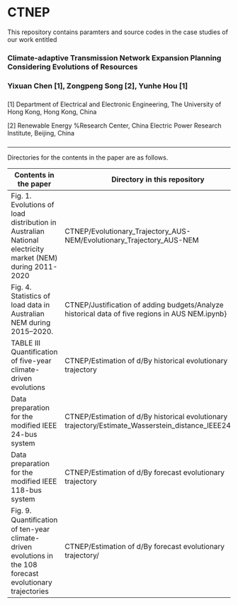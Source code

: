 # CTNEP

This repository contains paramters and source codes in the case studies of our work entitled 

### Climate-adaptive Transmission Network Expansion Planning Considering Evolutions of Resources ###

###  Yixuan Chen [1], Zongpeng Song [2], Yunhe Hou [1] ###

###
[1]  Department of Electrical and Electronic Engineering, The University of Hong Kong, Hong Kong, China 

[2]  Renewable Energy
%Research Center, China Electric Power Research Institute, Beijing, China
###

---
Directories for the contents in the paper are as follows.

| Contents in the paper  | Directory in this repository  | 
| ------------- | ------------- |
| Fig. 1. Evolutions of load distribution in Australian National electricity market (NEM) during 2011-2020 | CTNEP/Evolutionary_Trajectory_AUS-NEM/Evolutionary_Trajectory_AUS-NEM   |
| Fig. 4. Statistics of load data in Australian NEM during 2015–2020. |  CTNEP/Justification of adding budgets/Analyze historical data of five regions in AUS NEM.ipynb} |
| TABLE III Quantification of five-year climate-driven evolutions |   CTNEP/Estimation of d/By historical evolutionary trajectory |
| Data preparation for the modified IEEE 24-bus system | CTNEP/Estimation of d/By historical evolutionary trajectory/Estimate_Wasserstein_distance_IEEE24.ipynb|
| Data preparation for  the modified IEEE 118-bus system | CTNEP/Estimation of d/By forecast evolutionary trajectory|
|Fig. 9. Quantiﬁcation of ten-year climate-driven evolutions in the 108 forecast evolutionary trajectories | CTNEP/Estimation of d/By forecast evolutionary trajectory/|

